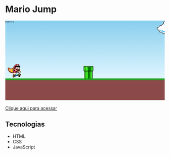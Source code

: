 # Mario Jump

![preview](./images/marioReadMe.png)

[Clique aqui para acessar](https://gabriel-erk.github.io/mario-jump/)

## Tecnologias

- HTML
- CSS
- JavaScript


